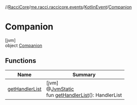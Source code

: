 //[RacciCore](../../../../index.md)/[me.racci.raccicore.events](../../index.md)/[KotlinEvent](../index.md)/[Companion](index.md)

# Companion

[jvm]\
object [Companion](index.md)

## Functions

| Name | Summary |
|---|---|
| [getHandlerList](get-handler-list.md) | [jvm]<br>@[JvmStatic](https://kotlinlang.org/api/latest/jvm/stdlib/kotlin.jvm/-jvm-static/index.html)<br>fun [getHandlerList](get-handler-list.md)(): HandlerList |
